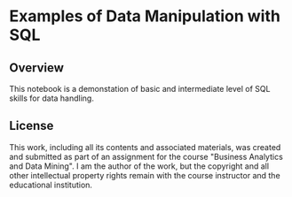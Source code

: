 # Examples of Data Manipulation with SQL 
## Overview 
This notebook is a demonstation of basic and intermediate level of SQL skills for data handling. 
## License 
This work, including all its contents and associated materials, was created and submitted as part of an assignment for the course "Business Analytics and Data Mining". 
I am the author of the work, but the copyright and all other intellectual property rights remain with the course instructor and the educational institution.
